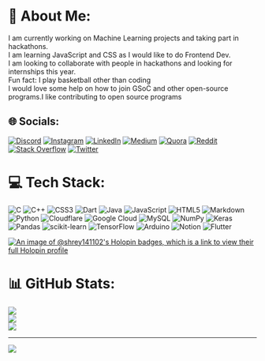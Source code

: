 # 💫 About Me:
I am currently working on Machine Learning projects and taking part in hackathons.<br>I am learning JavaScript and CSS as I would like to do Frontend Dev.<br>I am looking to collaborate with people in hackathons and looking for internships this year.<br>Fun fact: I play basketball other than coding<br>I would love some help on how to join GSoC and other open-source programs.I like contributing to open source programs


## 🌐 Socials:
[![Discord](https://img.shields.io/badge/Discord-%237289DA.svg?logo=discord&logoColor=white)](https://discordapp.com/users/483202967655415819) [![Instagram](https://img.shields.io/badge/Instagram-%23E4405F.svg?logo=Instagram&logoColor=white)](https://instagram.com/shreyansh_khaitan14) [![LinkedIn](https://img.shields.io/badge/LinkedIn-%230077B5.svg?logo=linkedin&logoColor=white)](https://linkedin.com/in/shreyansh-khaitan) [![Medium](https://img.shields.io/badge/Medium-12100E?logo=medium&logoColor=white)](https://medium.com/@shrey1411) [![Quora](https://img.shields.io/badge/Quora-%23B92B27.svg?logo=Quora&logoColor=white)](https://quora.com/profile/Shreyansh-Khaitan-1) [![Reddit](https://img.shields.io/badge/Reddit-%23FF4500.svg?logo=Reddit&logoColor=white)](https://reddit.com/user/shrey_14) [![Stack Overflow](https://img.shields.io/badge/-Stackoverflow-FE7A16?logo=stack-overflow&logoColor=white)](https://stackoverflow.com/users/shreyansh-khaitan) [![Twitter](https://img.shields.io/badge/Twitter-%231DA1F2.svg?logo=Twitter&logoColor=white)](https://twitter.com/shrey148) 

# 💻 Tech Stack:
![C](https://img.shields.io/badge/c-%2300599C.svg?style=for-the-badge&logo=c&logoColor=white) ![C++](https://img.shields.io/badge/c++-%2300599C.svg?style=for-the-badge&logo=c%2B%2B&logoColor=white) ![CSS3](https://img.shields.io/badge/css3-%231572B6.svg?style=for-the-badge&logo=css3&logoColor=white) ![Dart](https://img.shields.io/badge/dart-%230175C2.svg?style=for-the-badge&logo=dart&logoColor=white) ![Java](https://img.shields.io/badge/java-%23ED8B00.svg?style=for-the-badge&logo=java&logoColor=white) ![JavaScript](https://img.shields.io/badge/javascript-%23323330.svg?style=for-the-badge&logo=javascript&logoColor=%23F7DF1E) ![HTML5](https://img.shields.io/badge/html5-%23E34F26.svg?style=for-the-badge&logo=html5&logoColor=white) ![Markdown](https://img.shields.io/badge/markdown-%23000000.svg?style=for-the-badge&logo=markdown&logoColor=white) ![Python](https://img.shields.io/badge/python-3670A0?style=for-the-badge&logo=python&logoColor=ffdd54) ![Cloudflare](https://img.shields.io/badge/Cloudflare-F38020?style=for-the-badge&logo=Cloudflare&logoColor=white) ![Google Cloud](https://img.shields.io/badge/Google%20Cloud-%234285F4.svg?style=for-the-badge&logo=google-cloud&logoColor=white) ![MySQL](https://img.shields.io/badge/mysql-%2300f.svg?style=for-the-badge&logo=mysql&logoColor=white) ![NumPy](https://img.shields.io/badge/numpy-%23013243.svg?style=for-the-badge&logo=numpy&logoColor=white) ![Keras](https://img.shields.io/badge/Keras-%23D00000.svg?style=for-the-badge&logo=Keras&logoColor=white) ![Pandas](https://img.shields.io/badge/pandas-%23150458.svg?style=for-the-badge&logo=pandas&logoColor=white) ![scikit-learn](https://img.shields.io/badge/scikit--learn-%23F7931E.svg?style=for-the-badge&logo=scikit-learn&logoColor=white) ![TensorFlow](https://img.shields.io/badge/TensorFlow-%23FF6F00.svg?style=for-the-badge&logo=TensorFlow&logoColor=white) ![Arduino](https://img.shields.io/badge/-Arduino-00979D?style=for-the-badge&logo=Arduino&logoColor=white) ![Notion](https://img.shields.io/badge/Notion-%23000000.svg?style=for-the-badge&logo=notion&logoColor=white) ![Flutter](https://img.shields.io/badge/Flutter-%2302569B.svg?style=for-the-badge&logo=Flutter&logoColor=white)

[![An image of @shrey141102's Holopin badges, which is a link to view their full Holopin profile](https://holopin.me/shrey141102)](https://holopin.io/@shrey141102)

# 📊 GitHub Stats:
![](https://github-readme-stats.vercel.app/api?username=shrey141102&theme=dark&hide_border=false&include_all_commits=false&count_private=false)<br/>
![](https://github-readme-streak-stats.herokuapp.com/?user=shrey141102&theme=dark&hide_border=false)<br/>
![](https://github-readme-stats.vercel.app/api/top-langs/?username=shrey141102&theme=dark&hide_border=false&include_all_commits=false&count_private=false&layout=compact)

---
[![](https://visitcount.itsvg.in/api?id=shrey141102&icon=5&color=6)](https://visitcount.itsvg.in)


